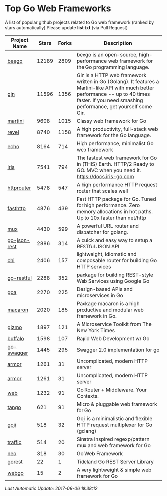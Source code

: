 # Top Go Web Frameworks
A list of popular github projects related to Go web framework (ranked by stars automatically)
Please update **list.txt** (via Pull Request)

| Project Name | Stars | Forks | Description |
| ------------ | ----- | ----- | ----------- |
| [beego](https://github.com/astaxie/beego) | 12189 | 2809 | beego is an open-source, high-performance web framework for the Go programming language. |
| [gin](https://github.com/gin-gonic/gin) | 11596 | 1356 | Gin is a HTTP web framework written in Go (Golang). It features a Martini-like API with much better performance -- up to 40 times faster. If you need smashing performance, get yourself some Gin. |
| [martini](https://github.com/go-martini/martini) | 9608 | 1015 | Classy web framework for Go |
| [revel](https://github.com/revel/revel) | 8740 | 1158 | A high productivity, full-stack web framework for the Go language. |
| [echo](https://github.com/labstack/echo) | 8164 | 714 | High performance, minimalist Go web framework |
| [iris](https://github.com/kataras/iris) | 7541 | 794 | The fastest web framework for Go in (THIS) Earth. HTTP/2 Ready to GO. MVC when you need it. https://docs.iris-go.com |
| [httprouter](https://github.com/julienschmidt/httprouter) | 5478 | 547 | A high performance HTTP request router that scales well |
| [fasthttp](https://github.com/valyala/fasthttp) | 4876 | 439 | Fast HTTP package for Go. Tuned for high performance. Zero memory allocations in hot paths. Up to 10x faster than net/http |
| [mux](https://github.com/gorilla/mux) | 4430 | 599 | A powerful URL router and dispatcher for golang. |
| [go-json-rest](https://github.com/ant0ine/go-json-rest) | 2886 | 314 | A quick and easy way to setup a RESTful JSON API |
| [chi](https://github.com/go-chi/chi) | 2406 | 157 | lightweight, idiomatic and composable router for building Go HTTP services |
| [go-restful](https://github.com/emicklei/go-restful) | 2288 | 352 | package for building REST-style Web Services using Google Go |
| [goa](https://github.com/goadesign/goa) | 2270 | 225 | Design-based APIs and microservices in Go |
| [macaron](https://github.com/go-macaron/macaron) | 2020 | 185 | Package macaron is a high productive and modular web framework in Go. |
| [gizmo](https://github.com/NYTimes/gizmo) | 1897 | 121 | A Microservice Toolkit from The New York Times |
| [buffalo](https://github.com/gobuffalo/buffalo) | 1598 | 107 | Rapid Web Development w/ Go |
| [go-swagger](https://github.com/go-swagger/go-swagger) | 1445 | 295 | Swagger 2.0 implementation for go |
| [armor](https://github.com/labstack/armor) | 1261 | 31 | Uncomplicated, modern HTTP server |
| [armor](https://github.com/labstack/armor) | 1261 | 31 | Uncomplicated, modern HTTP server |
| [web](https://github.com/gocraft/web) | 1232 | 91 | Go Router + Middleware. Your Contexts. |
| [tango](https://github.com/lunny/tango) | 621 | 91 | Micro & pluggable web framework for Go |
| [goji](https://github.com/goji/goji) | 518 | 32 | Goji is a minimalistic and flexible HTTP request multiplexer for Go (golang) |
| [traffic](https://github.com/pilu/traffic) | 514 | 20 | Sinatra inspired regexp/pattern mux and web framework for Go |
| [neo](https://github.com/ivpusic/neo) | 318 | 30 | Go Web Framework |
| [gorest](https://github.com/tideland/gorest) | 22 | 1 | Tideland Go REST Server Library |
| [webgo](https://github.com/bnkamalesh/webgo) | 15 | 2 | A very lightweight & simple web framework for Go |

*Last Automatic Update: 2017-09-06 19:38:12*